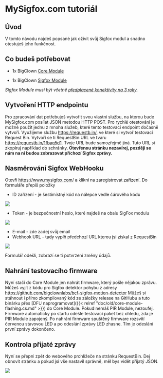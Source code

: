 # MySigfox.com tutoriál

## Úvod

V tomto návodu najdeš popsané jak oživit svůj Sigfox modul a snadno otestuješ jeho funkčnost.

## Co budeš potřebovat

* 1x BigClown [Core Module](https://obchod.bigclown.cz/products/core-module)

* 1x BigClown [Sigfox Module](https://obchod.bigclown.cz/products/sigfox-module)

_Sigfox Module musí být včetně [předplacené konektivity na 3 roky](https://obchod.bigclown.cz/products/sigfox-module-predplatne-na-3-roky)._

## Vytvoření HTTP endpointu

Pro zpracování dat potřebuješ vytvořit svou vlastní službu, na kterou bude MySigfox.com posílat JSON metodou HTTP POST.
Pro rychlé otestování je možné použít jednu z mnoha služeb, které tento testovací endpoint dočasně vytvoří.
Využijeme službu https://requestb.in/, ve které si vytvoř testovací Request Bin.
Vytvoří se ti RequestBin URL ve tvaru https://requestb.in/1fbaq5d1.
Tvoje URL bude samozřejmě jiná.
Tuto URL si zkopíruj například do schránky. **Otevřenou stránku nezavírej, později se nám na ní budou zobrazovat příchozí Sigfox zprávy.**

## Nasměrování Sigfox WebHooku

Otevři https://www.mysigfox.com/ a klikni na zaregistrovat zařízení.
Do formuláře přepiš položky

  * ID zařízení - je šestimístný kód na nálepce vedle čárového kódu

![](device_id.jpg)

  * Token - je bezpečnostní heslo, které najdeš na obalu SigFox modulu

![](token.jpg)

  * E-mail - zde zadej svůj email
  * Webhook URL - tady vyplň předchozí URL kterou jsi získal z RequestBin

![](mysigfox.png)

Formulář odešli, zobrazí se ti potvrzení změny údajů.

## Nahrání testovacího firmware

Nyní stačí do Core Module jen nahrát firmware, který pošle nějakou zprávu.
Můžeš vyjít z kódu pro Sigfox detektor pohybu z adresy https://github.com/bigclownlabs/bcf-sigfox-motion-detector
Můžeš si stáhnout i přímo zkompilovaný kód ze záložky release na GitHubu a tuto binárku přes [DFU naprogramovat]({{< relref "doc/old/core-module-flashing.cs.md" >}}) do Core Module.
Pokud nemáš PIR Module, nezoufej. Firmware automaticky po startu odešle testovací paket bez ohledu, zda je PIR Module zapojený.
Po nahrání firmware spuštěný firmware rozsvítí červenou stavovou LED a po odeslání zprávy LED zhasne. Tím je odeslání první zprávy dokončeno.

## Kontrola přijaté zprávy

Nyní se přepni zpět do webového prohlížeče na stránku RequestBin.
Dej obnovit stránku a pokud jsi vše nastavil správně, měl bys vidět přijatý JSON.

![](requestbin.png)
